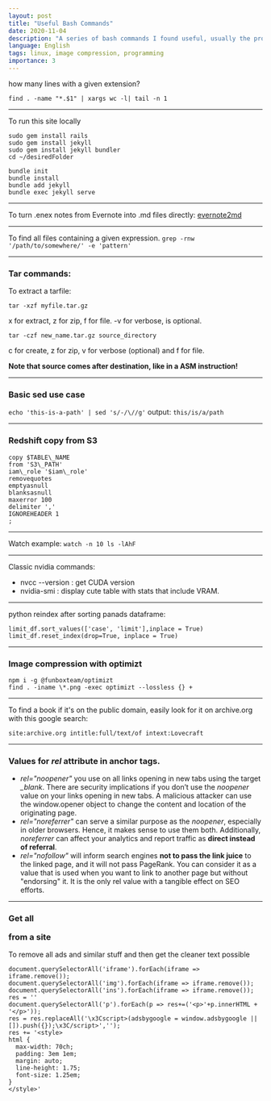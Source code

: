 ```yaml
---
layout: post
title: "Useful Bash Commands"
date: 2020-11-04
description: "A series of bash commands I found useful, usually the product of some minutes of research or tinkering."
language: English
tags: linux, image compression, programming
importance: 3
---
```


how many lines with a given extension?

```find . -name "*.$1" | xargs wc -l| tail -n 1```

---

To run this site locally

```
sudo gem install rails
sudo gem install jekyll
sudo gem install jekyll bundler
cd ~/desiredFolder

bundle init
bundle install
bundle add jekyll
bundle exec jekyll serve
```

---

To turn .enex notes from Evernote into .md files directly: [evernote2md](https://github.com/wormi4ok/evernote2md)

---

To find all files containing a given expression. 
```grep -rnw '/path/to/somewhere/' -e 'pattern'```

---

### Tar commands:

To extract a tarfile:

```tar -xzf myfile.tar.gz```

x for extract, z for zip, f for file. -v for verbose, is optional.

```tar -czf new_name.tar.gz source_directory```

c for create, z for zip, v for verbose (optional) and f for file. 

**Note that source comes after destination, like in a ASM instruction!** 

---

### Basic sed use case

```echo 'this-is-a-path' | sed 's/-/\//g'```
output:
`this/is/a/path`

---

### Redshift copy from S3

```
copy $TABLE\_NAME
from 'S3\_PATH'
iam\_role '$iam\_role'
removequotes
emptyasnull
blanksasnull
maxerror 100
delimiter ','
IGNOREHEADER 1
; 
```

---

Watch example:
```watch -n 10 ls -lAhF ```

---

Classic nvidia commands:

- nvcc --version : get CUDA version
- nvidia-smi : display cute table with stats that include VRAM.

---

python reindex after sorting panads dataframe:

```
limit_df.sort_values(['case', 'limit'],inplace = True)
limit_df.reset_index(drop=True, inplace = True)
```

---
### Image compression with optimizt
```
npm i -g @funboxteam/optimizt
find . -iname \*.png -exec optimizt --lossless {} +
```

---
To find a book if it's on the public domain, easily look for it on archive.org with this google search:
```
site:archive.org intitle:full/text/of intext:Lovecraft
```

---

### Values for *rel* attribute in anchor tags.

- *rel="noopener"* you use on all links opening in new tabs using the target *_blank*. There are security implications if you don’t use the *noopener* value on your links opening in new tabs. A malicious attacker can use the window.opener object to change the content and location of the originating page.
- *rel="noreferrer"* can serve a similar purpose as the *noopener*, especially in older browsers. Hence, it makes sense to use them both. Additionally, *noreferrer* can affect your analytics and report traffic as **direct instead of referral**.
- *rel="nofollow"* will inform search engines **not to pass the link juice** to the linked page, and it will not pass PageRank. You can consider it as a value that is used when you want to link to another page but without "endorsing" it. It is the only rel value with a tangible effect on SEO efforts.

---

### Get all <p> from a site

To remove all ads and similar stuff and then get the cleaner text possible

```
document.querySelectorAll('iframe').forEach(iframe => iframe.remove());
document.querySelectorAll('img').forEach(iframe => iframe.remove());
document.querySelectorAll('ins').forEach(iframe => iframe.remove());
res = ''
document.querySelectorAll('p').forEach(p => res+=('<p>'+p.innerHTML + '</p>'));
res = res.replaceAll('\x3Cscript>(adsbygoogle = window.adsbygoogle || []).push({});\x3C/script>','');
res += '<style>
html {
  max-width: 70ch;
  padding: 3em 1em;
  margin: auto;
  line-height: 1.75;
  font-size: 1.25em;
}
</style>'
```
